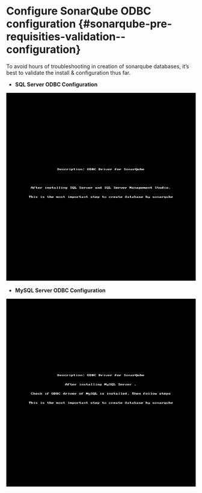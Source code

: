 # Configure SonarQube ODBC configuration {#sonarqube-pre-requisities-validation--configuration}

To avoid hours of troubleshooting in creation of sonarqube databases, it’s best to validate the install & configuration thus far.

* **SQL Server ODBC Configuration**

![](/assets/SQLServerInstallation.gif)

* **MySQL Server ODBC Configuration**

![](/assets/MySQLServerInstallation.gif)

